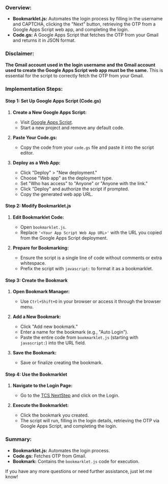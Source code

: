 ### **Overview:**
- **Bookmarklet.js:** Automates the login process by filling in the username and CAPTCHA, clicking the "Next" button, retrieving the OTP from a Google Apps Script web app, and completing the login.
- **Code.gs:** A Google Apps Script that fetches the OTP from your Gmail and returns it in JSON format.

### **Disclaimer:**
**The Gmail account used in the login username and the Gmail account used to create the Google Apps Script web app must be the same.** This is essential for the script to correctly fetch the OTP from your Gmail.

### **Implementation Steps:**

#### **Step 1: Set Up Google Apps Script (Code.gs)**

1. **Create a New Google Apps Script:**
   - Visit [Google Apps Script](https://script.google.com/).
   - Start a new project and remove any default code.

2. **Paste Your Code.gs:**
   - Copy the code from your `code.gs` file and paste it into the script editor.

3. **Deploy as a Web App:**
   - Click "Deploy" > "New deployment."
   - Choose "Web app" as the deployment type.
   - Set "Who has access" to "Anyone" or "Anyone with the link."
   - Click "Deploy" and authorize the script if prompted.
   - Copy the generated web app URL.

#### **Step 2: Modify Bookmarklet.js**

1. **Edit Bookmarklet Code:**
   - Open `bookmarklet.js`.
   - Replace `'<Your App Script Web App URL>'` with the URL you copied from the Google Apps Script deployment.

2. **Prepare for Bookmarking:**
   - Ensure the script is a single line of code without comments or extra whitespace.
   - Prefix the script with `javascript:` to format it as a bookmarklet.

#### **Step 3: Create the Bookmark**

1. **Open Bookmark Manager:**
   - Use `Ctrl+Shift+O` in your browser or access it through the browser menu.

2. **Add a New Bookmark:**
   - Click "Add new bookmark."
   - Enter a name for the bookmark (e.g., "Auto Login").
   - Paste the entire code from `bookmarklet.js` (starting with `javascript:`) into the URL field.

3. **Save the Bookmark:**
   - Save or finalize creating the bookmark.

#### **Step 4: Use the Bookmarklet**

1. **Navigate to the Login Page:**
   - Go to the [TCS NextStep](https://nextstep.tcs.com/campus/#/) and click on the Login.

2. **Execute the Bookmarklet:**
   - Click the bookmark you created.
   - The script will run, filling in the login details, retrieving the OTP via Google Apps Script, and completing the login.

### **Summary:**
- **Bookmarklet.js:** Automates the login process.
- **Code.gs:** Fetches OTP from Gmail.
- **Bookmark:** Contains the `bookmarklet.js` code for execution.

If you have any more questions or need further assistance, just let me know!
